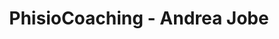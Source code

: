 ---
title: "PhisioCoaching - Andrea Jobe"
url: /rosenheim/phisiocoaching-andrea-jobe/
shop: Massage
---